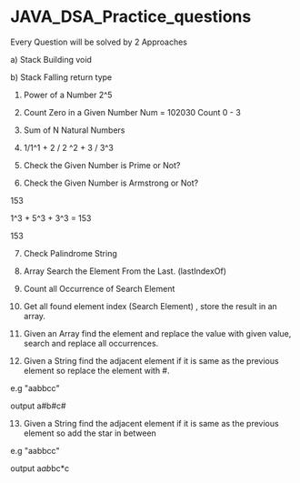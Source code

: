 # JAVA_DSA_Practice_questions

Every Question will be solved by 2 Approaches

a) Stack Building void 

b) Stack Falling return type


1. Power of a Number 
   2^5

2. Count Zero in a Given Number
  Num = 102030
  Count 0 - 3

3. Sum of N Natural Numbers

4. 1/1^1 + 2 / 2 ^2 + 3 / 3^3 

5. Check the Given Number is Prime or Not?

6. Check the Given Number is Armstrong or Not?

153

1^3 + 5^3 + 3^3 = 153

153

7. Check Palindrome String

8. Array Search the Element From the Last. (lastIndexOf)

9. Count all Occurrence of Search Element 

10. Get all found element index (Search Element) , store the result in an array.

11. Given an Array find the element and replace the value with given value, search and replace all occurrences.

12. Given a String find the adjacent element if it is same as the previous element so replace the element with #.

e.g "aabbcc" 

output a#b#c#

13. Given a String find the adjacent element if it is same as the previous element so add the star in between

e.g "aabbcc"

output a*ab*bc*c

